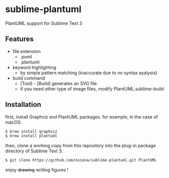 # sublime-plantuml
PlantUML support for Sublime Text 3

## Features

* file extension
	* .puml
	* .plantuml
* keyword highlighting
	* by simple pattern matching (inaccurate due to no syntax ayalysis)
* build command
	* [Tool] - [Build] generates an SVG file
	* if you need other type of image files, modify PlantUML.sublime-build

## Installation

first, install Graphviz and PlantUML packages.
for example, in the case of macOS:

```sh
$ brew install graphviz
$ brew install plantuml
```

then, clone a working copy from this repository into the plug-in package directory of Sublime Text 3.

```sh
$ git clone https://github.com/nsiena/sublime-plantuml.git PlantUML
```

enjoy ~~drawing~~ writing figures !
